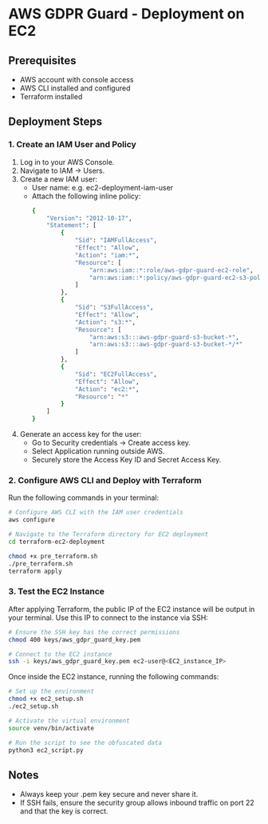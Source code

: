 # AWS GDPR Guard - Deployment on EC2

## Prerequisites
* AWS account with console access
* AWS CLI installed and configured
* Terraform installed


## Deployment Steps

### 1. Create an IAM User and Policy

1. Log in to your AWS Console.
2. Navigate to IAM → Users.
3. Create a new IAM user:
    * User name: e.g. ec2-deployment-iam-user
    * Attach the following inline policy:
        ```sh
        {
            "Version": "2012-10-17",
            "Statement": [
                {
                    "Sid": "IAMFullAccess",
                    "Effect": "Allow",
                    "Action": "iam:*",
                    "Resource": [
                        "arn:aws:iam::*:role/aws-gdpr-guard-ec2-role",
                        "arn:aws:iam::*:policy/aws-gdpr-guard-ec2-s3-policy"
                    ]
                },
                {
                    "Sid": "S3FullAccess",
                    "Effect": "Allow",
                    "Action": "s3:*",
                    "Resource": [
                        "arn:aws:s3:::aws-gdpr-guard-s3-bucket-*",
                        "arn:aws:s3:::aws-gdpr-guard-s3-bucket-*/*"
                    ]
                },
                {
                    "Sid": "EC2FullAccess",
                    "Effect": "Allow",
                    "Action": "ec2:*",
                    "Resource": "*"
                }
            ]
        }
        ```
4. Generate an access key for the user:
    * Go to Security credentials → Create access key.
    * Select Application running outside AWS.
    * Securely store the Access Key ID and Secret Access Key.

### 2. Configure AWS CLI and Deploy with Terraform

Run the following commands in your terminal:
```sh
# Configure AWS CLI with the IAM user credentials
aws configure

# Navigate to the Terraform directory for EC2 deployment
cd terraform-ec2-deployment

chmod +x pre_terraform.sh
./pre_terraform.sh
terraform apply
```

### 3. Test the EC2 Instance
After applying Terraform, the public IP of the EC2 instance will be output in your terminal. Use this IP to connect to the instance via SSH:
```sh
# Ensure the SSH key has the correct permissions
chmod 400 keys/aws_gdpr_guard_key.pem

# Connect to the EC2 instance
ssh -i keys/aws_gdpr_guard_key.pem ec2-user@<EC2_instance_IP>
```

Once inside the EC2 instance, running the following commands:
```sh
# Set up the environment
chmod +x ec2_setup.sh
./ec2_setup.sh

# Activate the virtual environment
source venv/bin/activate

# Run the script to see the obfuscated data
python3 ec2_script.py
```


## Notes

* Always keep your .pem key secure and never share it.
* If SSH fails, ensure the security group allows inbound traffic on port 22 and that the key is correct.